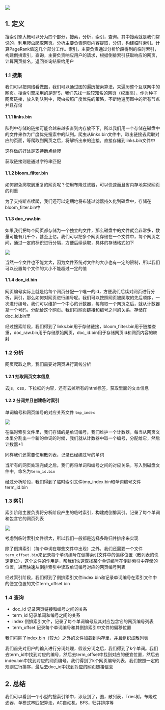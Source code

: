 ![](https://static001.geekbang.org/resource/image/1e/2e/1e06b5b285feb2087ee19aad6810e02e.jpg)

## 1. 定义

搜索引擎大概可以分为四个部分，搜索，分析，索引，查询。其中搜索就是我们常说的，利用爬虫爬取网页。分析主要负责网页内容提取，分词，构建临时索引。计算PageRank值这几个部分工作。索引，主要负责通过分析阶段得到的临时索引，构建倒排索引，查询，主要负责响应用户的请求，根据倒排索引获取响应的网页，计算网页排名，返回查询结果给用户

### 1.1 搜集

我们可以把网络看做图，我们可以通过图的遍历搜索算法，来遍历整个互联网中的网页。搜索引擎采用的是BFS，我们先找一些较知名的网页（权重高），作为种子网页链接，放入到队列中，爬虫按照广度优先的策略，不断地遍历图中的所有节点并且存储

#### 1.1.1 links.bin

队列中存储的链接可能会越来越多直到内存放不下，所以我们用一个存储在磁盘中的文件来作为广度优先搜索中的队列。爬虫从links.bin文件中，取出链接去爬取对应的页面，等爬取到网页之后，将解析出来的连接，直接存储到links.bin文件中

这样做的好处是支持断点续爬

获取链接则是通过字符串匹配

#### 1.1.2 bloom_filter.bin

如何避免爬取到重复的网页呢？使用布隆过滤器，可以快速而且省内存地实现网页的判重

为了支持断点续爬，我们还可以定期地将布隆过滤器持久化到磁盘中，存储在bloom_filter.bin中

#### 1.1.3 doc_raw.bin

如果我们把每个网页都存储为一个独立的文件，那么磁盘中的文件就会非常多，数量可能有几千个，甚至上亿。我们可以把多个网页存储在一个文件中，每个网页之间，通过一定的标识进行分隔，方便后续读取，具体的存储格式如下

![](https://static001.geekbang.org/resource/image/19/4d/195c9a1dceaaa9f4d2483fa91455404d.jpg)

当然一个文件也不能太大，因为文件系统对文件的大小也有一定的限制，所以我们可以设置每个文件的大小不能超过一定的值

#### 1.1.4 doc_id.bin

网页编号实际上就是给每个网页分配一个唯一的id，方便我们后续对网页进行分析，索引，那么如何对网页进行编号呢。我们可以按照网页被爬取的先后顺序，一次进行编号。我们可以维护一个中心的计数器，每爬取一个网页之后，就从计数器拿一个号码，分配给这个网页。我们将网页链接和编号之间的关系，存储在doc_id.bin里

经过搜索阶段，我们得到了links.bin用于存储链接，bloom_filter.bin用于链接查重，doc_raw.bin用于存储原始网页，doc_id.bin用于存储网页id和网页内容的映射

### 1.2 分析

网页爬取之后，我们需要对网页进行离线分析

#### 1.2.1 抽取网页文本信息

去js，css，下拉框的内容，还有去掉所有的html标签，获取里面的文本信息

#### 1.2.2 分词并且创建临时索引
单词编号和网页编号的对应关系文件 `tmp_index`

![](https://static001.geekbang.org/resource/image/15/1e/156ee98c0ad5763a082c1f3002d6051e.jpg)

在临时索引文件里，我们存储的是单词编号，我们维护一个计数器，每当从网页文本里分割出一个新的单词的时候，我们就从计数器中取一个编号，分配给它，然后计数器+1

同样我们还需要使用散列表，记录已经编过号的单词

当所有的网页处理完成之后，我们再将单词和编号之间的对应关系，写入到磁盘文件中，命名为`term_id.bin`

经过分析阶段，我们得到了临时索引文件tmp_index.bin和单词编号文件term_id.bin

### 1.3 索引

索引阶段主要负责将分析阶段产生的临时索引，构建成倒排索引。记录了每个单词和包含它的网页列表

![](https://static001.geekbang.org/resource/image/de/34/de1f212bc669312a499bbbf2ee3a3734.jpg)

考虑到临时索引文件很大，所以我们一般都是选择多路归并排序来实现

除了倒排索引（每个单词在哪些文件中出现）之外，我们还需要一个文件`term_offset.bin`来记录每个单词编号在倒排索引文件中的偏移位置（散列表的快速定位），这个文件的作用是，帮我们快速查找某个单词编号在倒排索引中存储的位置，进而快速从倒排索引中读取单词编号对应的网页编号列表

经过索引阶段，我们得到了倒排索引文件index.bin和记录单词编号在索引文件中的便宜位置的文件term_offset.bin

### 1.4 查询

* doc_id 记录网页链接和编号之间的关系
* term_id 记录单词和编号之间的关系
* index 倒排索引文件，记录了每个单词编号及其对应包含它的网页编号列表
* term_offset 记录每个单词编号和其倒排索引中文件的偏移位置

我们将除了index.bin（较大）之外的文件加载到内存里，并且组织成散列表

我们首先对用户的输入进行分词处理，假设分词之后，我们得到了k个单词。我们去term_id中找到对应的编号，然后去term_offset中找到对应的便宜位置，然后去index.bin中找到对应的网页编号。我们得到了k个网页编号列表，我们按照一定的规则进行排序，最后去doc_id中找到对应的网页链接信息

## 2. 总结

我们可以看到一个小型的搜索引擎中，涉及到了，图，散列表，Tries树，布隆过滤器，单模式串匹配算法，AC自动机，BFS，归并排序等
